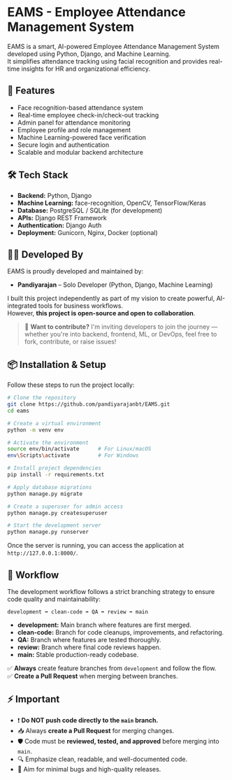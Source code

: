 # EAMS - Employee Attendance Management System

EAMS is a smart, AI-powered Employee Attendance Management System developed using Python, Django, and Machine Learning.  
It simplifies attendance tracking using facial recognition and provides real-time insights for HR and organizational efficiency.

## 🚀 Features

- Face recognition-based attendance system
- Real-time employee check-in/check-out tracking
- Admin panel for attendance monitoring
- Employee profile and role management
- Machine Learning-powered face verification
- Secure login and authentication
- Scalable and modular backend architecture

## 🛠 Tech Stack

- **Backend:** Python, Django
- **Machine Learning:** face-recognition, OpenCV, TensorFlow/Keras
- **Database:** PostgreSQL / SQLite (for development)
- **APIs:** Django REST Framework
- **Authentication:** Django Auth
- **Deployment:** Gunicorn, Nginx, Docker (optional)

## 👨‍💻 Developed By

EAMS is proudly developed and maintained by:

- **Pandiyarajan** – Solo Developer (Python, Django, Machine Learning)

I built this project independently as part of my vision to create powerful, AI-integrated tools for business workflows.  
However, **this project is open-source and open to collaboration**.

> 💬 **Want to contribute?** I'm inviting developers to join the journey — whether you're into backend, frontend, ML, or DevOps, feel free to fork, contribute, or raise issues!

## 📦 Installation & Setup

Follow these steps to run the project locally:

```bash
# Clone the repository
git clone https://github.com/pandiyarajanbt/EAMS.git
cd eams

# Create a virtual environment
python -m venv env

# Activate the environment
source env/bin/activate      # For Linux/macOS
env\Scripts\activate         # For Windows

# Install project dependencies
pip install -r requirements.txt

# Apply database migrations
python manage.py migrate

# Create a superuser for admin access
python manage.py createsuperuser

# Start the development server
python manage.py runserver
```

Once the server is running, you can access the application at `http://127.0.0.1:8000/`.

## 🔄 Workflow

The development workflow follows a strict branching strategy to ensure code quality and maintainability:

```
development ➡️ clean-code ➡️ QA ➡️ review ➡️ main
```

- **development:** Main branch where features are first merged.
- **clean-code:** Branch for code cleanups, improvements, and refactoring.
- **QA:** Branch where features are tested thoroughly.
- **review:** Branch where final code reviews happen.
- **main:** Stable production-ready codebase.

✅ **Always** create feature branches from `development` and follow the flow.  
✅ **Create a Pull Request** when merging between branches.

## ⚡ Important

- ❗ **Do NOT push code directly to the `main` branch.**
- 📥 Always **create a Pull Request** for merging changes.
- 🛡️ Code must be **reviewed, tested, and approved** before merging into `main`.
- 🔍 Emphasize clean, readable, and well-documented code.
- 🚀 Aim for minimal bugs and high-quality releases.
